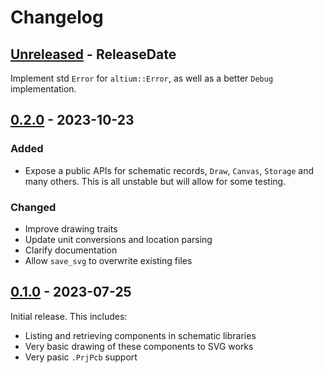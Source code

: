 # Changelog

<!-- next-header -->

## [Unreleased] - ReleaseDate

Implement std `Error` for `altium::Error`, as well as a better `Debug`
implementation.



## [0.2.0] - 2023-10-23

### Added

- Expose a public APIs for schematic records, `Draw`, `Canvas`, `Storage` and
  many others. This is all unstable but will allow for some testing.

### Changed

- Improve drawing traits
- Update unit conversions and location parsing
- Clarify documentation
- Allow `save_svg` to overwrite existing files

## [0.1.0] - 2023-07-25

Initial release. This includes:

- Listing and retrieving components in schematic libraries
- Very basic drawing of these components to SVG works
- Very pasic `.PrjPcb` support

<!-- next-url -->
[Unreleased]: https://github.com/pluots/altium/compare/altium-v0.2.0...HEAD
[0.2.0]: https://github.com/pluots/altium/compare/altium-v0.1.0...altium-v0.2.0
[0.1.0]: https://github.com/pluots/altium/compare/490216bd119f...altium-v0.1.0
